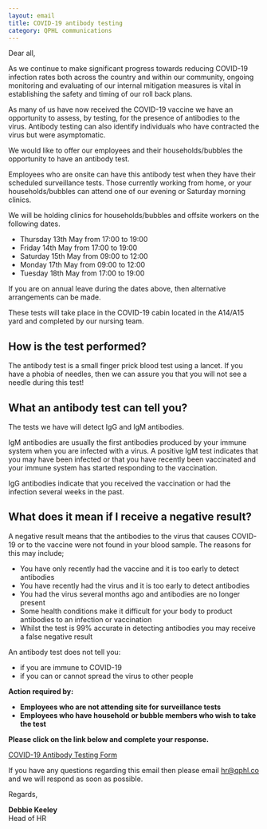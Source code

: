 ```yaml
---
layout: email
title: COVID-19 antibody testing
category: QPHL communications
---
```


Dear all,

As we continue to make significant progress towards reducing COVID-19 infection rates both across the country and within our community, ongoing monitoring and evaluating of our internal mitigation measures is vital in establishing the safety and timing of our roll back plans.

As many of us have now received the COVID-19 vaccine we have an opportunity to assess, by testing, for the presence of antibodies to the virus. Antibody testing can also identify individuals who have contracted the virus but were asymptomatic.

We would like to offer our employees and their households/bubbles the opportunity to have an antibody test.

Employees who are onsite can have this antibody test when they have their scheduled surveillance tests. Those currently working from home, or your households/bubbles can attend one of our evening or Saturday morning clinics.

We will be holding clinics for households/bubbles and offsite workers on the following dates.

- Thursday 13th May from 17:00 to 19:00
- Friday 14th May from 17:00 to 19:00
- Saturday 15th May from 09:00 to 12:00
- Monday 17th May from 09:00 to 12:00
- Tuesday 18th May from 17:00 to 19:00

If you are on annual leave during the dates above, then alternative arrangements can be made.

These tests will take place in the COVID-19 cabin located in the A14/A15 yard and completed by our nursing team.

## How is the test performed?

The antibody test is a small finger prick blood test using a lancet. If you have a phobia of needles, then we can assure you that you will not see a needle during this test!

## What an antibody test can tell you?

The tests we have will detect IgG and IgM antibodies.

IgM antibodies are usually the first antibodies produced by your immune system when you are infected with a virus. A positive IgM test indicates that you may have been infected or that you have recently been vaccinated and your immune system has started responding to the vaccination.

IgG antibodies indicate that you received the vaccination or had the infection several weeks in the past.

## What does it mean if I receive a negative result?

A negative result means that the antibodies to the virus that causes COVID-19 or to the vaccine were not found in your blood sample. The reasons for this may include;

- You have only recently had the vaccine and it is too early to detect antibodies
- You have recently had the virus and it is too early to detect antibodies
- You had the virus several months ago and antibodies are no longer present
- Some health conditions make it difficult for your body to product antibodies to an infection or vaccination
- Whilst the test is 99% accurate in detecting antibodies you may receive a false negative result

An antibody test does not tell you:

- if you are immune to COVID-19
- if you can or cannot spread the virus to other people

**Action required by:**

- **Employees who are not attending site for surveillance tests**
- **Employees who have household or bubble members who wish to take the test**

**Please click on the link below and complete your response.**

[COVID-19 Antibody Testing Form](https://forms.office.com/Pages/ResponsePage.aspx?id=R77BsNirjESm4LHvZaFuruQo8dorEflGmIVFuETxR15UNENZVkVROUhMV01WTEw4VEc0Qk5YVzY1WS4u)

If you have any questions regarding this email then please email [hr@qphl.co](mailto:hr@qphl.co) and we will respond as soon as possible.

Regards,

**Debbie Keeley**<br>
Head of HR
